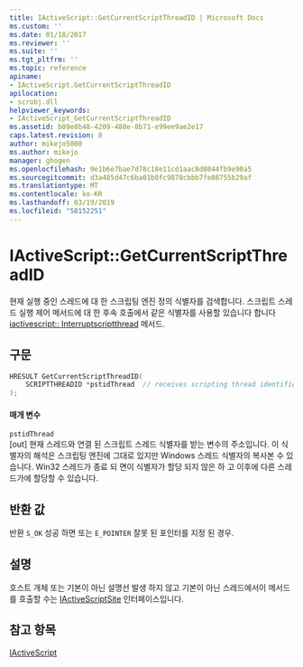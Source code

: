 ```yaml
---
title: IActiveScript::GetCurrentScriptThreadID | Microsoft Docs
ms.custom: ''
ms.date: 01/18/2017
ms.reviewer: ''
ms.suite: ''
ms.tgt_pltfrm: ''
ms.topic: reference
apiname:
- IActiveScript.GetCurrentScriptThreadID
apilocation:
- scrobj.dll
helpviewer_keywords:
- IActiveScript_GetCurrentScriptThreadID
ms.assetid: b09e8b48-4209-480e-8b71-e99ee9ae2e17
caps.latest.revision: 8
author: mikejo5000
ms.author: mikejo
manager: ghogen
ms.openlocfilehash: 9e1b6e7bae7d78c18e11cd1aac8d0844fb9e90a5
ms.sourcegitcommit: d3a485d47c6ba01b0fc9878cbbb7fe88755b29af
ms.translationtype: MT
ms.contentlocale: ko-KR
ms.lasthandoff: 03/19/2019
ms.locfileid: "58152251"
---
```

# <a name="iactivescriptgetcurrentscriptthreadid"></a>IActiveScript::GetCurrentScriptThreadID
현재 실행 중인 스레드에 대 한 스크립팅 엔진 정의 식별자를 검색합니다. 스크립트 스레드 실행 제어 메서드에 대 한 후속 호출에서 같은 식별자를 사용할 있습니다 합니다 [iactivescript:: Interruptscriptthread](../../winscript/reference/iactivescript-interruptscriptthread.md) 메서드.  
  
## <a name="syntax"></a>구문  
  
```cpp
HRESULT GetCurrentScriptThreadID(  
    SCRIPTTHREADID *pstidThread  // receives scripting thread identifier  
);  
```  
  
#### <a name="parameters"></a>매개 변수  
 `pstidThread`  
 [out] 현재 스레드와 연결 된 스크립트 스레드 식별자를 받는 변수의 주소입니다. 이 식별자의 해석은 스크립팅 엔진에 그대로 있지만 Windows 스레드 식별자의 복사본 수 있습니다. Win32 스레드가 종료 되 면이 식별자가 할당 되지 않은 하 고 이후에 다른 스레드가에 할당할 수 있습니다.  
  
## <a name="return-value"></a>반환 값  
 반환 `S_OK` 성공 하면 또는 `E_POINTER` 잘못 된 포인터를 지정 된 경우.  
  
## <a name="remarks"></a>설명  
 호스트 개체 또는 기본이 아닌 설명선 발생 하지 않고 기본이 아닌 스레드에서이 메서드를 호출할 수는 [IActiveScriptSite](../../winscript/reference/iactivescriptsite.md) 인터페이스입니다.  
  
## <a name="see-also"></a>참고 항목  
 [IActiveScript](../../winscript/reference/iactivescript.md)